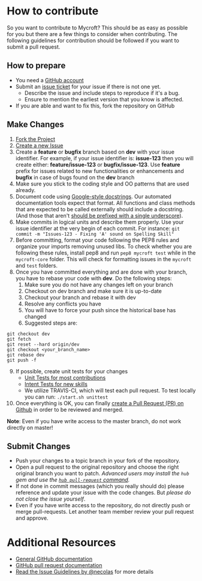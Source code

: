 # How to contribute

So you want to contribute to Mycroft?
This should be as easy as possible for you but there are a few things to consider when contributing.
The following guidelines for contribution should be followed if you want to submit a pull request.

## How to prepare

* You need a [GitHub account](https://github.com/signup/free)
* Submit an [issue ticket](https://github.com/MycroftAI/mycroft/issues) for your issue if there is not one yet.
	* Describe the issue and include steps to reproduce if it's a bug.
	* Ensure to mention the earliest version that you know is affected.
* If you are able and want to fix this, fork the repository on GitHub


## Make Changes

  1. [Fork the Project](https://help.github.com/articles/fork-a-repo/)
  2. [Create a new Issue](https://help.github.com/articles/creating-an-issue/)
  3. Create a **feature** or **bugfix** branch based on **dev** with your issue identifier. For example, if your issue identifier is: **issue-123** then you will create either: **feature/issue-123** or **bugfix/issue-123**. Use **feature** prefix for issues related to new functionalities or enhancements and **bugfix** in case of bugs found on the **dev** branch
  4. Make sure you stick to the coding style and OO patterns that are used already.
  5. Document code using [Google-style docstrings](http://sphinxcontrib-napoleon.readthedocs.io/en/latest/example_google.html).  Our automated documentation tools expect that format.  All functions and class methods that are expected to be called externally should include a docstring.  (And those that aren't [should be prefixed with a single underscore](https://docs.python.org/2/tutorial/classes.html#private-variables-and-class-local-references)).
  6. Make commits in logical units and describe them properly. Use your issue identifier at the very begin of each commit. For instance:
`git commit -m "Issues-123 - Fixing 'A' sound on Spelling Skill"`
  7. Before committing, format your code following the PEP8 rules and organize your imports removing unused libs. To check whether you are following these rules, install pep8 and run `pep8 mycroft test` while in the `mycroft-core` folder. This will check for formatting issues in the `mycroft` and `test` folders.
  8. Once you have committed everything and are done with your branch, you have to rebase your code with **dev**. Do the following steps:
      1. Make sure you do not have any changes left on your branch
      2. Checkout on dev branch and make sure it is up-to-date
      3. Checkout your branch and rebase it with dev
      4. Resolve any conflicts you have
      5. You will have to force your push since the historical base has changed
      6. Suggested steps are:
 ```
git checkout dev
git fetch
git reset --hard origin/dev
git checkout <your_branch_name>
git rebase dev
git push -f
```
  9. If possible, create unit tests for your changes
     * [Unit Tests for most contributions](https://github.com/MycroftAI/mycroft-core/tree/dev/test)
     * [Intent Tests for new skills](https://docs.mycroft.ai/development/creating-a-skill#testing-your-skill)
     * We utilize TRAVIS-CI, which will test each pull request. To test locally you can run: `./start.sh unittest`
  10. Once everything is OK, you can finally [create a Pull Request (PR) on Github](https://help.github.com/articles/using-pull-requests/) in order to be reviewed and merged.

**Note**: Even if you have write access to the master branch, do not work directly on master!

## Submit Changes

* Push your changes to a topic branch in your fork of the repository.
* Open a pull request to the original repository and choose the right original branch you want to patch.
	_Advanced users may install the `hub` gem and use the [`hub pull-request` command](https://github.com/defunkt/hub#git-pull-request)._
* If not done in commit messages (which you really should do) please reference and update your issue with the code changes. But _please do not close the issue yourself_.
* Even if you have write access to the repository, do not directly push or merge pull-requests. Let another team member review your pull request and approve.

# Additional Resources

* [General GitHub documentation](http://help.github.com/)
* [GitHub pull request documentation](https://help.github.com/articles/about-pull-requests/)
* [Read the Issue Guidelines by @necolas](https://github.com/necolas/issue-guidelines/blob/master/CONTRIBUTING.md) for more details
